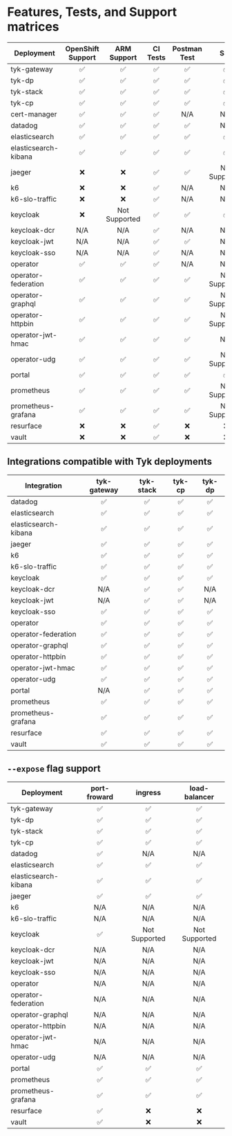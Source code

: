 # Features, Tests, and Support matrices

| Deployment           | OpenShift Support  |    ARM Support     |      CI Tests      |    Postman Test    |        SSL         |
|----------------------|:------------------:|:------------------:|:------------------:|:------------------:|:------------------:|
| tyk-gateway          | :white_check_mark: | :white_check_mark: | :white_check_mark: | :white_check_mark: | :white_check_mark: |
| tyk-dp               | :white_check_mark: | :white_check_mark: | :white_check_mark: | :white_check_mark: | :white_check_mark: |
| tyk-stack            | :white_check_mark: | :white_check_mark: | :white_check_mark: | :white_check_mark: | :white_check_mark: |
| tyk-cp               | :white_check_mark: | :white_check_mark: | :white_check_mark: | :white_check_mark: | :white_check_mark: |
| cert-manager         | :white_check_mark: | :white_check_mark: | :white_check_mark: |        N/A         |        N/A         |
| datadog              | :white_check_mark: | :white_check_mark: | :white_check_mark: | :white_check_mark: |        N/A         |
| elasticsearch        | :white_check_mark: | :white_check_mark: | :white_check_mark: | :white_check_mark: | :white_check_mark: |
| elasticsearch-kibana | :white_check_mark: | :white_check_mark: | :white_check_mark: | :white_check_mark: | :white_check_mark: |
| jaeger               |        :x:         |        :x:         | :white_check_mark: | :white_check_mark: |   Not Supported    |
| k6                   |        :x:         |        :x:         | :white_check_mark: |        N/A         |        N/A         |
| k6-slo-traffic       |        :x:         |        :x:         | :white_check_mark: |        N/A         |        N/A         |
| keycloak             |        :x:         |   Not Supported    | :white_check_mark: | :white_check_mark: | :white_check_mark: |
| keycloak-dcr         |        N/A         |        N/A         | :white_check_mark: |        N/A         |        N/A         |
| keycloak-jwt         |        N/A         |        N/A         | :white_check_mark: | :white_check_mark: |        N/A         |
| keycloak-sso         |        N/A         |        N/A         | :white_check_mark: |        N/A         |        N/A         |
| operator             | :white_check_mark: | :white_check_mark: | :white_check_mark: |        N/A         |        N/A         |
| operator-federation  | :white_check_mark: | :white_check_mark: | :white_check_mark: | :white_check_mark: |   Not Supported    |
| operator-graphql     | :white_check_mark: | :white_check_mark: | :white_check_mark: | :white_check_mark: |   Not Supported    |
| operator-httpbin     | :white_check_mark: | :white_check_mark: | :white_check_mark: | :white_check_mark: |   Not Supported    |
| operator-jwt-hmac    | :white_check_mark: | :white_check_mark: | :white_check_mark: | :white_check_mark: |        N/A         |
| operator-udg         | :white_check_mark: | :white_check_mark: | :white_check_mark: | :white_check_mark: |   Not Supported    |
| portal               | :white_check_mark: | :white_check_mark: | :white_check_mark: | :white_check_mark: | :white_check_mark: |
| prometheus           | :white_check_mark: | :white_check_mark: | :white_check_mark: | :white_check_mark: |   Not Supported    |
| prometheus-grafana   | :white_check_mark: | :white_check_mark: | :white_check_mark: | :white_check_mark: |   Not Supported    |
| resurface            |        :x:         |        :x:         | :white_check_mark: |        :x:         |        :x:         |
| vault                |        :x:         |        :x:         | :white_check_mark: |        :x:         |        :x:         |


## Integrations compatible with Tyk deployments
| Integration          |    tyk-gateway     |     tyk-stack      |       tyk-cp       |       tyk-dp       |
|----------------------|:------------------:|:------------------:|:------------------:|:------------------:|
| datadog              | :white_check_mark: | :white_check_mark: | :white_check_mark: | :white_check_mark: |
| elasticsearch        | :white_check_mark: | :white_check_mark: | :white_check_mark: | :white_check_mark: |
| elasticsearch-kibana | :white_check_mark: | :white_check_mark: | :white_check_mark: | :white_check_mark: |
| jaeger               | :white_check_mark: | :white_check_mark: | :white_check_mark: | :white_check_mark: |
| k6                   | :white_check_mark: | :white_check_mark: | :white_check_mark: | :white_check_mark: |
| k6-slo-traffic       | :white_check_mark: | :white_check_mark: | :white_check_mark: | :white_check_mark: |
| keycloak             | :white_check_mark: | :white_check_mark: | :white_check_mark: | :white_check_mark: |
| keycloak-dcr         |        N/A         | :white_check_mark: | :white_check_mark: |        N/A         |
| keycloak-jwt         |        N/A         | :white_check_mark: | :white_check_mark: |        N/A         |
| keycloak-sso         | :white_check_mark: | :white_check_mark: | :white_check_mark: | :white_check_mark: |
| operator             | :white_check_mark: | :white_check_mark: | :white_check_mark: | :white_check_mark: |
| operator-federation  | :white_check_mark: | :white_check_mark: | :white_check_mark: | :white_check_mark: |
| operator-graphql     | :white_check_mark: | :white_check_mark: | :white_check_mark: | :white_check_mark: |
| operator-httpbin     | :white_check_mark: | :white_check_mark: | :white_check_mark: | :white_check_mark: |
| operator-jwt-hmac    | :white_check_mark: | :white_check_mark: | :white_check_mark: | :white_check_mark: |
| operator-udg         | :white_check_mark: | :white_check_mark: | :white_check_mark: | :white_check_mark: |
| portal               |        N/A         | :white_check_mark: | :white_check_mark: | :white_check_mark: |
| prometheus           | :white_check_mark: | :white_check_mark: | :white_check_mark: | :white_check_mark: |
| prometheus-grafana   | :white_check_mark: | :white_check_mark: | :white_check_mark: | :white_check_mark: |
| resurface            | :white_check_mark: | :white_check_mark: | :white_check_mark: | :white_check_mark: |
| vault                | :white_check_mark: | :white_check_mark: | :white_check_mark: | :white_check_mark: |

## `--expose` flag support
| Deployment           |    port-froward    |      ingress       |   load-balancer    |
|----------------------|:------------------:|:------------------:|:------------------:|
| tyk-gateway          | :white_check_mark: | :white_check_mark: | :white_check_mark: |
| tyk-dp               | :white_check_mark: | :white_check_mark: | :white_check_mark: |
| tyk-stack            | :white_check_mark: | :white_check_mark: | :white_check_mark: |
| tyk-cp               | :white_check_mark: | :white_check_mark: | :white_check_mark: |
| datadog              | :white_check_mark: |        N/A         |        N/A         |
| elasticsearch        | :white_check_mark: | :white_check_mark: | :white_check_mark: |
| elasticsearch-kibana | :white_check_mark: | :white_check_mark: | :white_check_mark: |
| jaeger               | :white_check_mark: | :white_check_mark: | :white_check_mark: |
| k6                   |        N/A         |        N/A         |        N/A         |
| k6-slo-traffic       |        N/A         |        N/A         |        N/A         |
| keycloak             | :white_check_mark: |   Not Supported    |   Not Supported    |
| keycloak-dcr         |        N/A         |        N/A         |        N/A         |
| keycloak-jwt         |        N/A         |        N/A         |        N/A         |
| keycloak-sso         |        N/A         |        N/A         |        N/A         |
| operator             |        N/A         |        N/A         |        N/A         |
| operator-federation  |        N/A         |        N/A         |        N/A         |
| operator-graphql     |        N/A         |        N/A         |        N/A         |
| operator-httpbin     |        N/A         |        N/A         |        N/A         |
| operator-jwt-hmac    |        N/A         |        N/A         |        N/A         |
| operator-udg         |        N/A         |        N/A         |        N/A         |
| portal               | :white_check_mark: | :white_check_mark: | :white_check_mark: |
| prometheus           | :white_check_mark: | :white_check_mark: | :white_check_mark: |
| prometheus-grafana   | :white_check_mark: | :white_check_mark: | :white_check_mark: |
| resurface            | :white_check_mark: |        :x:         |        :x:         |
| vault                | :white_check_mark: |        :x:         |        :x:         |
